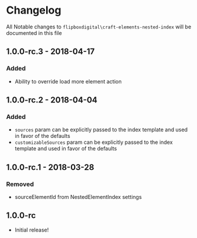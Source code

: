 # Changelog
All Notable changes to `flipboxdigital\craft-elements-nested-index` will be documented in this file

## 1.0.0-rc.3 - 2018-04-17
### Added
- Ability to override load more element action

## 1.0.0-rc.2 - 2018-04-04
### Added
- `sources` param can be explicitly passed to the index template and used in favor of the defaults
- `customizableSources` param can be explicitly passed to the index template and used in favor of the defaults

## 1.0.0-rc.1 - 2018-03-28
### Removed
- sourceElementId from NestedElementIndex settings

## 1.0.0-rc
- Initial release!
